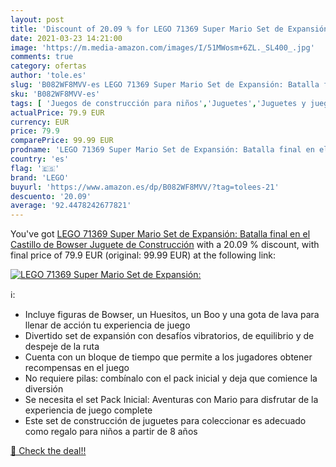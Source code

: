 ```yaml
---
layout: post
title: 'Discount of 20.09 % for LEGO 71369 Super Mario Set de Expansión:'
date: 2021-03-23 14:21:00
image: 'https://m.media-amazon.com/images/I/51MWosm+6ZL._SL400_.jpg'
comments: true
category: ofertas
author: 'tole.es'
slug: 'B082WF8MVV-es LEGO 71369 Super Mario Set de Expansión: Batalla final en...'
sku: 'B082WF8MVV-es'
tags: [ 'Juegos de construcción para niños','Juguetes','Juguetes y juegos','lego', ]
actualPrice: 79.9 EUR
currency: EUR
price: 79.9
comparePrice: 99.99 EUR
prodname: 'LEGO 71369 Super Mario Set de Expansión: Batalla final en el Castillo de Bowser  Juguete de Construcción'
country: 'es'
flag: '🇪🇸'
brand: 'LEGO'
buyurl: 'https://www.amazon.es/dp/B082WF8MVV/?tag=tolees-21'
descuento: '20.09'
average: '92.4478242677821'
---
```


You've got [LEGO 71369 Super Mario Set de Expansión: Batalla final en el Castillo de Bowser  Juguete de Construcción](https://www.amazon.es/dp/B082WF8MVV/?tag=tolees-21) with a  20.09 % discount, with final price of 79.9 EUR (original: 99.99 EUR) at the following link:

[![LEGO 71369 Super Mario Set de Expansión:](https://m.media-amazon.com/images/I/51MWosm+6ZL._SL400_.jpg)](https://www.amazon.es/dp/B082WF8MVV/?tag=tolees-21)

ℹ️:

- Incluye figuras de Bowser, un Huesitos, un Boo y una gota de lava para llenar de acción tu experiencia de juego
- Divertido set de expansión con desafíos vibratorios, de equilibrio y de despeje de la ruta
- Cuenta con un bloque de tiempo que permite a los jugadores obtener recompensas en el juego
- No requiere pilas: combínalo con el pack inicial y deja que comience la diversión
- Se necesita el set Pack Inicial: Aventuras con Mario para disfrutar de la experiencia de juego complete
- Este set de construcción de juguetes para coleccionar es adecuado como regalo para niños a partir de 8 años

[🛒 Check the deal!!](https://www.amazon.es/dp/B082WF8MVV/?tag=tolees-21)
